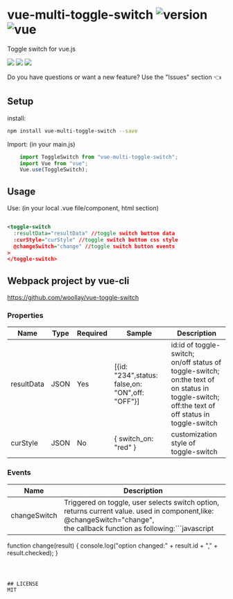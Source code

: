 # vue-multi-toggle-switch ![version](https://img.shields.io/badge/version-%20v1.0.8%20-green.svg) ![vue](https://img.shields.io/badge/vue-%20v2.1%20-green.svg) 
Toggle switch for vue.js <br>

<img src="https://img.shields.io/badge/license-MIT-green.svg" /> <img src="https://img.shields.io/badge/dependencies-0-brightgreen.svg" /> <img src="https://img.shields.io/badge/bugs-0-red.svg" />


Do you have questions or want a new feature? Use the "Issues" section :point_left:

## Setup
install:
```bash
npm install vue-multi-toggle-switch --save
```

Import: (in your main.js)
```javascript
	import ToggleSwitch from "vue-multi-toggle-switch";
	import Vue from "vue";
	Vue.use(ToggleSwitch);
```
## Usage
Use: (in your local .vue file/component, html section)

```xml

<toggle-switch 
  :resultData="resultData" //toggle switch button data
  :curStyle="curStyle" //toggle switch button css style
  @changeSwitch="change" //toggle switch button events
>
</toggle-switch>

```
## Webpack project by vue-cli

https://github.com/woollay/vue-toggle-switch


### Properties

| Name            | Type              | Required     | Sample     | Description                        |
| ---             | ---               | ---          | ---         | ---                                |
| resultData      | JSON              | Yes          | [{id: "234",status: false,on: "ON",off: "OFF"}]  | id:id of toggle-switch;<br/>on/off status of toggle-switch; <br/>on:the text of on status in toggle-switch;<br/>off:the text of off status in toggle-switch|
| curStyle        | JSON              | No           | { switch_on: "red" }  | customization style of toggle-switch|



### Events

| Name   | Description              |
| ---    | ---                      |
| changeSwitch | Triggered on toggle, user selects switch option, returns current value. used in component,like:<br/>@changeSwitch="change",<br/>the callback function as following:```javascript 
function change(result) {
	console.log("option changed:" + result.id + "," + result.checked);
} 
```   |



## LICENSE
MIT


